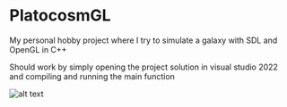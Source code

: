 # PlatocosmGL
My personal hobby project where I try to simulate a galaxy with SDL and OpenGL in C++

Should work by simply opening the project solution in visual studio 2022 and compiling and running the main function

![alt text](https://i.imgur.com/FxTtjT0.png)
